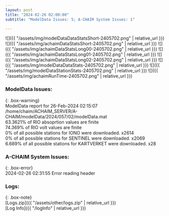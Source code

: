 ```yaml
---
layout: post
title: "2024-02-26 02:00:00"
subtitle: "ModelData Issues: 5; A-CHAIM System Issues: 1"

---
```


![]({{ "/assets/img/modelDataDataStatsShort-2405702.png" | relative_url }})
![]({{ "/assets/img/achaimDataStatsShort-2405702.png" | relative_url }})
![]({{ "/assets/img/achaimDataStatsLong00-2405702.png" | relative_url }})
![]({{ "/assets/img/achaimDataStatsLong01-2405702.png" | relative_url }})
![]({{ "/assets/img/achaimDataStatsLong02-2405702.png" | relative_url }})
![]({{ "/assets/img/modelDataDataStats-2405702.png" | relative_url }})
![]({{ "/assets/img/modelDataStationStats-2405702.png" | relative_url }})
![]({{ "/assets/img/achaimRunTime-2405702.png" | relative_url }})


### ModelData Issues:  
  
{: .box-warning}  
 ModelData report for 26-Feb-2024 02:15:07   
 /home/chaim/ACHAIM_SERVER/A-CHAIM/modelData/2024/057/02/modelData.mat   
 63.3621% of RIO absoprtion values are finite   
 74.369% of RIO volt values are finite   
 0% of all possible stations for IONO were downloaded. x2614   
 0% of all possible stations for SENTINEL were downloaded. x2069   
 6.689% of all possible stations for KARTVERKET were downloaded. x28   
  
### A-CHAIM System Issues:  
  
{: .box-error}  
2024-02-26 02:31:55 Error reading header  

### Logs:  
  
{: .box-note}  
[Logs.zip]({{ "/assets/other/logs.zip" | relative_url }})  
[Log Info]({{ "/logInfo" | relative_url }})  
